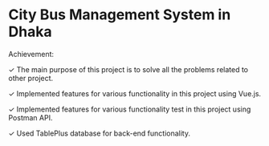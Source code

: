 # City Bus Management System in Dhaka
Achievement:

✓ The main purpose of this project is to solve all the problems related to other project.

✓ Implemented features for various functionality in this project using Vue.js.

✓ Implemented features for various functionality test in this project using Postman API.

✓ Used TablePlus database for back-end functionality.
